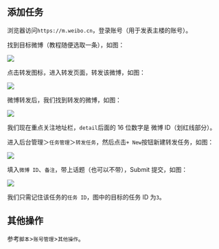 ## 添加任务

浏览器访问`https://m.weibo.cn`，登录账号（用于发表主楼的账号）。

找到目标微博（教程随便选取一条），如图：

![](https://p.pstatp.com/origin/137ae000133c30c04c9e9)

点击转发图标，进入转发页面，转发该微博，如图：

![](https://p.pstatp.com/origin/fe430002b0e3d5b5f523)

微博转发后，我们找到转发的微博，如图：

![](https://p.pstatp.com/origin/137ad000243a42a8e3c18)

我们现在重点关注地址栏，`detail`后面的 16 位数字是 微博 ID（划红线部分）。

进入后台管理＞`任务管理`＞`转发任务`，然后点击`+ New`按钮新建转发任务，如图：

![](https://p.pstatp.com/origin/137ba00014c8a813d1d1a)

填入`微博 ID`、`备注`，带上话题（也可以不带），Submit 提交，如图：

![](https://p.pstatp.com/origin/ffa4000289a4ff1b45d3)

我们只需记住该任务的`任务 ID`，图中的目标的任务 ID 为`3`。

## 其他操作

参考`脚本`>`账号管理`>`其他操作`。
